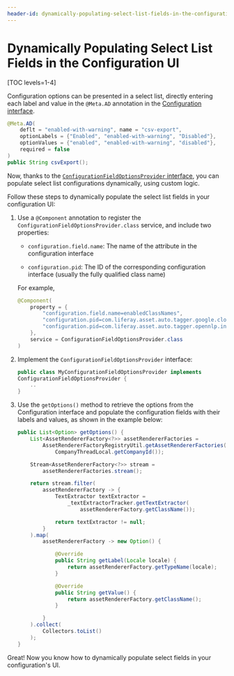 ```yaml
---
header-id: dynamically-populating-select-list-fields-in-the-configuration-ui
---
```


# Dynamically Populating Select List Fields in the Configuration UI

[TOC levels=1-4]

Configuration options can be presented in a select list, directly entering each
label and value in the `@Meta.AD` annotation in the [Configuration
interface](/docs/7-2/frameworks/-/knowledge_base/f/creating-a-configuration-interface).

```java
@Meta.AD(
    deflt = "enabled-with-warning", name = "csv-export",
    optionLabels = {"Enabled", "enabled-with-warning", "Disabled"},
    optionValues = {"enabled", "enabled-with-warning", "disabled"},
    required = false
)
public String csvExport();
```

Now, thanks to the [`ConfigurationFieldOptionsProvider`
interface](@app-ref@/configuration-admin/latest/javadocs/com/liferay/configuration/admin/definition/ConfigurationFieldOptionsProvider.html),
you can populate select list configurations dynamically, using custom logic. 

Follow these steps to dynamically populate the select list fields in your 
configuration UI:

1.  Use a `@Component` annotation to register the
    `ConfigurationFieldOptionsProvider.class` service, and include two
    properties:

    - `configuration.field.name`: The name of the attribute in the configuration 
      interface

    - `configuration.pid`: The ID of the corresponding configuration interface 
      (usually the fully qualified class name)

    For example,

    ```java
    @Component(
    	property = {
    		"configuration.field.name=enabledClassNames",
    		"configuration.pid=com.liferay.asset.auto.tagger.google.cloud.natural.language.internal.configuration.GCloudNaturalLanguageAssetAutoTaggerCompanyConfiguration",
    		"configuration.pid=com.liferay.asset.auto.tagger.opennlp.internal.configuration.OpenNLPDocumentAssetAutoTaggerCompanyConfiguration"
    	},
    	service = ConfigurationFieldOptionsProvider.class
    )
    ```

2.  Implement the `ConfigurationFieldOptionsProvider` interface:

    ```java    
    public class MyConfigurationFieldOptionsProvider implements 
    ConfigurationFieldOptionsProvider {
        ..
    }
    ```

3.  Use the `getOptions()` method to retrieve the options from the Configuration 
    interface and populate the configuration fields with their labels and 
    values, as shown in the example below:

    ```java    
    public List<Option> getOptions() {
    	List<AssetRendererFactory<?>> assetRendererFactories =
    		AssetRendererFactoryRegistryUtil.getAssetRendererFactories(
    			CompanyThreadLocal.getCompanyId());

    	Stream<AssetRendererFactory<?>> stream =
    		assetRendererFactories.stream();

    	return stream.filter(
    		assetRendererFactory -> {
    			TextExtractor textExtractor =
    				_textExtractorTracker.getTextExtractor(
    					assetRendererFactory.getClassName());

    			return textExtractor != null;
    		}
    	).map(
    		assetRendererFactory -> new Option() {

    			@Override
    			public String getLabel(Locale locale) {
    				return assetRendererFactory.getTypeName(locale);
    			}

    			@Override
    			public String getValue() {
    				return assetRendererFactory.getClassName();
    			}

    		}
    	).collect(
    		Collectors.toList()
    	);
    }
    ```

Great! Now you know how to dynamically populate select fields in your 
configuration's UI. 
